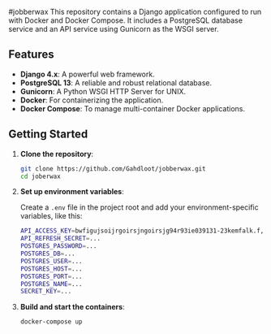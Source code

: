 #jobberwax
This repository contains a Django application configured to run with Docker and Docker Compose. It includes a PostgreSQL database service and an API service using Gunicorn as the WSGI server.

## Features

- **Django 4.x**: A powerful web framework.
- **PostgreSQL 13**: A reliable and robust relational database.
- **Gunicorn**: A Python WSGI HTTP Server for UNIX.
- **Docker**: For containerizing the application.
- **Docker Compose**: To manage multi-container Docker applications.

## Getting Started

1. **Clone the repository**:
    ```bash
    git clone https://github.com/Gahdloot/jobberwax.git
    cd joberwax
    ```

2. **Set up environment variables**:

   Create a `.env` file in the project root and add your environment-specific variables, like this:

    ```bash
    API_ACCESS_KEY=bwfigujsoijrgoirsjngoirsjg94r93ie039131-23kemfalk.f,.,df/fd?jrnrw3
    API_REFRESH_SECRET=...
    POSTGRES_PASSWORD=...
    POSTGRES_DB=...
    POSTGRES_USER=...
    POSTGRES_HOST=...
    POSTGRES_PORT=...
    POSTGRES_NAME=...
    SECRET_KEY=...
    ```

3. **Build and start the containers**:
    ```bash
    docker-compose up 
    ```